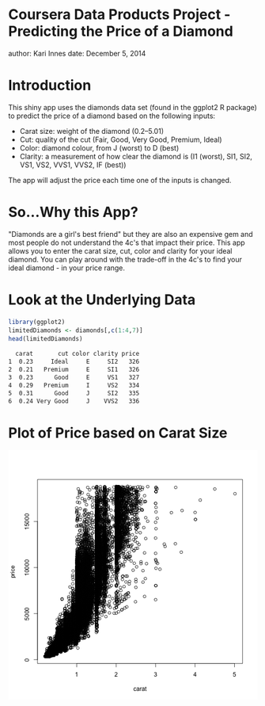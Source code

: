Coursera Data Products Project - Predicting the Price of a Diamond
========================================================
author: Kari Innes
date: December 5, 2014

Introduction
========================================================

This shiny app uses the diamonds data set (found in the ggplot2 R package) to predict the price of a diamond based on the following inputs:

- Carat size: weight of the diamond (0.2–5.01)
- Cut: quality of the cut (Fair, Good, Very Good, Premium, Ideal)
- Color: diamond colour, from J (worst) to D (best)
- Clarity: a measurement of how clear the diamond is (I1 (worst), SI1, SI2, VS1, VS2, VVS1, VVS2, IF (best))

The app will adjust the price each time one of the inputs is changed.

So...Why this App?
========================================================
"Diamonds are a girl's best friend" but they are also an expensive gem and most people do not understand the 4c's that impact their price.  This app allows you to enter the carat size, cut, color and clarity for your ideal diamond.  You can play around with the trade-off in the 4c's to find your ideal diamond - in your price range.

Look at the Underlying Data
========================================================


```r
library(ggplot2)
limitedDiamonds <- diamonds[,c(1:4,7)]
head(limitedDiamonds)
```

```
  carat       cut color clarity price
1  0.23     Ideal     E     SI2   326
2  0.21   Premium     E     SI1   326
3  0.23      Good     E     VS1   327
4  0.29   Premium     I     VS2   334
5  0.31      Good     J     SI2   335
6  0.24 Very Good     J    VVS2   336
```

Plot of Price based on Carat Size
========================================================

![plot of chunk unnamed-chunk-2](RPresentation-figure/unnamed-chunk-2.png) 

